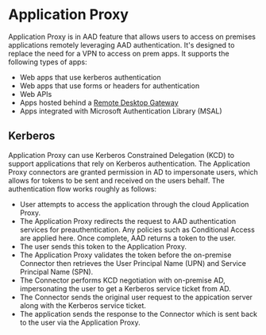 # Application Proxy

Application Proxy is in AAD feature that allows users to access on premises applications remotely leveraging AAD authentication. It's designed to replace the need for a VPN to access on prem apps. It supports the following types of apps:
- Web apps that use kerberos authentication
- Web apps that use forms or headers for authentication
- Web APIs
- Apps hosted behind a [Remote Desktop Gateway](https://learn.microsoft.com/en-us/azure/active-directory/app-proxy/application-proxy-integrate-with-remote-desktop-services)
- Apps integrated with Microsoft Authentication Library (MSAL)


## Kerberos

Application Proxy can use Kerberos Constrained Delegation (KCD) to support applications that rely on Kerberos authentication. The Application Proxy connectors are granted permission in AD to impersonate users, which allows for tokens to be sent and received on the users behalf. The authentication flow works roughly as follows:
- User attempts to access the application through the cloud Application Proxy.
- The Application Proxy redirects the request to AAD authentication services for preauthentication. Any policies such as Conditional Access are applied here. Once complete, AAD returns a token to the user.
- The user sends this token to the Application Proxy.
- The Application Proxy validates the token before the on-premise Connector then retrieves the User Principal Name (UPN) and Service Principal Name (SPN).
- The Connector performs KCD negotiation with on-premise AD, impersonating the user to get a Kerberos service ticket from AD.
- The Connector sends the original user request to the appication server along with the Kerberos service ticket.
- The application sends the response to the Connector which is sent back to the user via the Application Proxy.